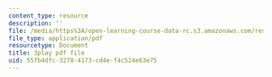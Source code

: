 ```yaml
---
content_type: resource
description: ''
file: /media/https%3A/open-learning-course-data-rc.s3.amazonaws.com/res-8-005-vibrations-and-waves-problem-solving-fall-2012/55fb4dfc32784173cd4ef4c524e63e75_h4S4eHdwUL0.pdf
file_type: application/pdf
resourcetype: Document
title: 3play pdf file
uid: 55fb4dfc-3278-4173-cd4e-f4c524e63e75
---
```

